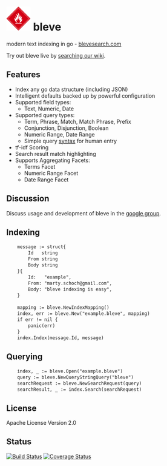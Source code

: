 # ![bleve](docs/bleve.png) bleve

modern text indexing in go - [blevesearch.com](http://www.blevesearch.com/)

Try out bleve live by [searching our wiki](http://wikisearch.blevesearch.com/search/).

## Features
* Index any go data structure (including JSON)
* Intelligent defaults backed up by powerful configuration
* Supported field types:
    * Text, Numeric, Date
* Supported query types:
    * Term, Phrase, Match, Match Phrase, Prefix
    * Conjunction, Disjunction, Boolean
    * Numeric Range, Date Range
    * Simple query [syntax](https://github.com/blevesearch/bleve/wiki/Query-String-Query) for human entry
* tf-idf Scoring
* Search result match highlighting
* Supports Aggregating Facets:
    * Terms Facet
    * Numeric Range Facet
    * Date Range Facet

## Discussion

Discuss usage and development of bleve in the [google group](https://groups.google.com/forum/#!forum/bleve).

## Indexing

		message := struct{
			Id   string
			From string
			Body string
		}{
			Id:   "example",
			From: "marty.schoch@gmail.com",
			Body: "bleve indexing is easy",
		}

		mapping := bleve.NewIndexMapping()
		index, err := bleve.New("example.bleve", mapping)
		if err != nil {
			panic(err)
		}
		index.Index(message.Id, message)

## Querying

		index, _ := bleve.Open("example.bleve")
		query := bleve.NewQueryStringQuery("bleve")
		searchRequest := bleve.NewSearchRequest(query)
		searchResult, _ := index.Search(searchRequest)
		
## License

Apache License Version 2.0

## Status

[![Build Status](https://travis-ci.org/blevesearch/bleve.svg?branch=master)](https://travis-ci.org/blevesearch/bleve)
[![Coverage Status](https://coveralls.io/repos/blevesearch/bleve/badge.png?branch=master)](https://coveralls.io/r/blevesearch/bleve?branch=master)
